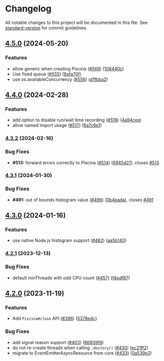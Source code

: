 # Changelog

All notable changes to this project will be documented in this file. See [standard-version](https://github.com/conventional-changelog/standard-version) for commit guidelines.

## [4.5.0](https://github.com/piscinajs/piscina/compare/v4.4.0...v4.5.0) (2024-05-20)


### Features

* allow generic when creating Piscina ([#569](https://github.com/piscinajs/piscina/issues/569)) ([108440c](https://github.com/piscinajs/piscina/commit/108440c5586bad0be376c65a56836875fce5bef9))
* Use fixed queue ([#555](https://github.com/piscinajs/piscina/issues/555)) ([8afa70f](https://github.com/piscinajs/piscina/commit/8afa70faaefeb7ed87516af06aad5924a4dbe7f0))
* use os.availableConcurrency ([#556](https://github.com/piscinajs/piscina/issues/556)) ([d1fbba2](https://github.com/piscinajs/piscina/commit/d1fbba2cae4c189b822672bb63f50b7381cbb6ab))

## [4.4.0](https://github.com/piscinajs/piscina/compare/v4.3.2...v4.4.0) (2024-02-28)


### Features

* add option to disable run/wait time recording ([#518](https://github.com/piscinajs/piscina/issues/518)) ([4a94cee](https://github.com/piscinajs/piscina/commit/4a94cee847395a0395cce68743332009214243f2))
* allow named import usage ([#517](https://github.com/piscinajs/piscina/issues/517)) ([6a7c6e1](https://github.com/piscinajs/piscina/commit/6a7c6e170b19d1c6285c0230ad02f1a259fc69a3))

### [4.3.2](https://github.com/piscinajs/piscina/compare/v4.3.1...v4.3.2) (2024-02-16)


### Bug Fixes

* **#513:** forward errors correctly to Piscina ([#514](https://github.com/piscinajs/piscina/issues/514)) ([6945d21](https://github.com/piscinajs/piscina/commit/6945d21d47b72dfa801e0309948fea9fbf708c91)), closes [#513](https://github.com/piscinajs/piscina/issues/513)

### [4.3.1](https://github.com/piscinajs/piscina/compare/v4.3.0...v4.3.1) (2024-01-30)


### Bug Fixes

* **#491:** out of bounds histogram value ([#496](https://github.com/piscinajs/piscina/issues/496)) ([0b4eada](https://github.com/piscinajs/piscina/commit/0b4eada2485a0f722f5b6d39d657fd51975df0f3)), closes [#491](https://github.com/piscinajs/piscina/issues/491)

## [4.3.0](https://github.com/piscinajs/piscina/compare/v4.2.1...v4.3.0) (2024-01-16)


### Features

* use native Node.js histogram support ([#482](https://github.com/piscinajs/piscina/issues/482)) ([aa5b140](https://github.com/piscinajs/piscina/commit/aa5b1408e33420e7c29725381d7824b0b40d26e8))

### [4.2.1](https://github.com/piscinajs/piscina/compare/v4.2.0...v4.2.1) (2023-12-13)


### Bug Fixes

* default minThreads with odd CPU count ([#457](https://github.com/piscinajs/piscina/issues/457)) ([f4edf87](https://github.com/piscinajs/piscina/commit/f4edf87c8c4883e06ab70e99a8a5050eded89c5d))

## [4.2.0](https://github.com/piscinajs/piscina/compare/v4.1.0...v4.2.0) (2023-11-19)


### Features

* Add `Piscina#close` API ([#396](https://github.com/piscinajs/piscina/issues/396)) ([5378e4c](https://github.com/piscinajs/piscina/commit/5378e4cf9143587d9457d3cef6b88aa9653749bd))


### Bug Fixes

* add signal reason support ([#403](https://github.com/piscinajs/piscina/issues/403)) ([66809f9](https://github.com/piscinajs/piscina/commit/66809f94868b4b4597401e10252e1285fabc63c2))
* do not re-create threads when calling `.destory()` ([#430](https://github.com/piscinajs/piscina/issues/430)) ([ec21ff2](https://github.com/piscinajs/piscina/commit/ec21ff28f90a4d5e001ba694fe3dcd6abec3f553))
* migrate to EventEmitterAsyncResource from core ([#433](https://github.com/piscinajs/piscina/issues/433)) ([0a539e2](https://github.com/piscinajs/piscina/commit/0a539e23e7c413cc33631f1adb32ab28b468297b))

